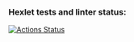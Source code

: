 ### Hexlet tests and linter status:
[![Actions Status](https://github.com/ChukovAndrey/frontend-project-lvl3/workflows/hexlet-check/badge.svg)](https://github.com/ChukovAndrey/frontend-project-lvl3/actions)